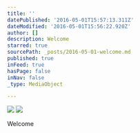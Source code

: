 ```yaml
---
title: ''
datePublished: '2016-05-01T15:57:13.311Z'
dateModified: '2016-05-01T15:56:22.920Z'
author: []
description: Welcome
starred: true
sourcePath: _posts/2016-05-01-welcome.md
published: true
inFeed: true
hasPage: false
inNav: false
_type: MediaObject

---
```

![](https://the-grid-user-content.s3-us-west-2.amazonaws.com/da638c03-2a6e-47fe-aa03-eb0d1b6b55bd.jpg)
![](https://the-grid-user-content.s3-us-west-2.amazonaws.com/fd360d7b-a8af-406d-83b7-21560cb95044.jpg)

Welcome